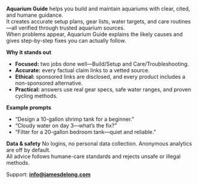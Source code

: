 **Aquarium Guide** helps you build and maintain aquariums with clear, cited, and humane guidance.  
It creates accurate setup plans, gear lists, water targets, and care routines—all verified through trusted aquarium sources.  
When problems appear, Aquarium Guide explains the likely causes and gives step-by-step fixes you can actually follow.

**Why it stands out**
- **Focused:** two jobs done well—Build/Setup and Care/Troubleshooting.  
- **Accurate:** every factual claim links to a vetted source.  
- **Ethical:** sponsored links are disclosed, and every product includes a non-sponsored alternative.  
- **Practical:** answers use real gear specs, safe water ranges, and proven cycling methods.  

**Example prompts**
- “Design a 10-gallon shrimp tank for a beginner.”  
- “Cloudy water on day 3—what’s the fix?”  
- “Filter for a 20-gallon bedroom tank—quiet and reliable.”  

**Data & safety**
No logins, no personal data collection. Anonymous analytics are off by default.  
All advice follows humane-care standards and rejects unsafe or illegal methods.

Support: **info@jamesdelong.com**
